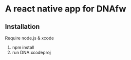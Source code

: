 # A react native app for DNAfw

## Installation
Require node.js & xcode
1. npm install
2. run DNA.xcodeproj